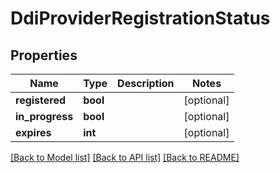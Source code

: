 # DdiProviderRegistrationStatus

## Properties
Name | Type | Description | Notes
------------ | ------------- | ------------- | -------------
**registered** | **bool** |  | [optional] 
**in_progress** | **bool** |  | [optional] 
**expires** | **int** |  | [optional] 

[[Back to Model list]](../README.md#documentation-for-models) [[Back to API list]](../README.md#documentation-for-api-endpoints) [[Back to README]](../README.md)


